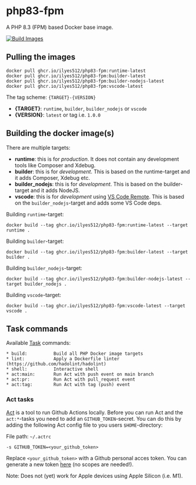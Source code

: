 # php83-fpm

A PHP 8.3 (FPM) based Docker base image.

[![Build Images](https://github.com/Ilyes512/php83-fpm/actions/workflows/build.yml/badge.svg)](https://github.com/Ilyes512/php83-fpm/actions/workflows/build.yml)

## Pulling the images

```
docker pull ghcr.io/ilyes512/php83-fpm:runtime-latest
docker pull ghcr.io/ilyes512/php83-fpm:builder-latest
docker pull ghcr.io/ilyes512/php83-fpm:builder-nodejs-latest
docker pull ghcr.io/ilyes512/php83-fpm:vscode-latest
```

The tag scheme: `{TARGET}-{VERSION}`

- **{TARGET}**: `runtime`, `builder`, `builder_nodejs` or `vscode`
- **{VERSION}**: `latest` or tag i.e. `1.0.0`

## Building the docker image(s)

There are multiple targets:

  - **runtime**: this is for *production*. It does not contain any development tools like Composer and Xdebug.
  - **builder**: this is for *development*. This is based on the runtime-target and it adds Composer, Xdebug etc.
  - **builder_nodejs**: this is for *development*. This is based on the builder-target and it adds NodeJS.
  - **vscode**: this is for *development* using
  [VS Code Remote](https://code.visualstudio.com/docs/remote/remote-overview). This is based on the
  `builder_nodejs`-target and adds some VS Code deps.

Building `runtime`-target:

```
docker build --tag ghcr.io/ilyes512/php83-fpm:runtime-latest --target runtime .
```

Building `builder`-target:

```
docker build --tag ghcr.io/ilyes512/php83-fpm:builder-latest --target builder .
```

Building `builder_nodejs`-target:

```
docker build --tag ghcr.io/ilyes512/php83-fpm:builder-nodejs-latest --target builder_nodejs .
```

Building `vscode`-target:

```
docker build --tag ghcr.io/ilyes512/php83-fpm:vscode-latest --target vscode .
```

## Task commands

Available [Task](https://taskfile.dev/#/) commands:

```
* build:          Build all PHP Docker image targets
* lint:           Apply a Dockerfile linter (https://github.com/hadolint/hadolint)
* shell:          Interactive shell
* act:main:       Run Act with push event on main branch
* act:pr:         Run Act with pull_request event
* act:tag:        Run Act with tag (push) event
```

### Act tasks

[Act](https://github.com/nektos/act) is a tool to run Github Actions locally. Before you can run Act and the
`act:*`-tasks you need to add an `GITHUB_TOKEN`-secret. You can do this by adding the following
Act config file to you users `$HOME`-directory:

File path: `~/.actrc`
```
-s GITHUB_TOKEN=<your_github_token>
```

Replace `<your_github_token>` with a Github personal acces token. You can generate a new token
[here](https://github.com/settings/tokens/new?description=Act) (no scopes
are needed!).

Note: Does not (yet) work for Apple devices using Apple Silicon (i.e. M1).
